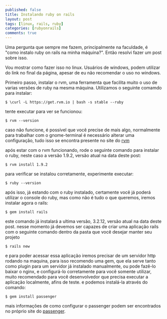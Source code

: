 ```yaml
---
published: false
title: Instalando ruby on rails
layout: post
tags: [linux, rails, ruby]
categories: [rubyonrails]
comments: true
---
```

Uma pergunta que sempre me fazem, principalmente na faculdade, é "como instalo ruby on rails na minha máquina?". Então resolvi fazer um post sobre isso.

Vou mostrar como fazer isso no linux. Usuários de windows, podem utilizar do link no final da página, apesar de eu não recomendar o uso no windows.

Primeiro passo, instalar o rvm, uma ferramenta que facilita muito o uso de varias versões de ruby na mesma máquina.
Utilizamos o seguinte comamdo para instalar:

    $ \curl -L https://get.rvm.io | bash -s stable --ruby

tente executar para ver se funcionou:

    $ rvm --version

caso não funcione, é possível que você precise de mais algo, normalmente para trabalhar com o gnome-terminal é necessário alterar uma configuração, tudo isso se encontra presente no site do <a href="https://rvm.io//" target="_blank">rvm</a>

após estar com o rvm funcionando, rode o seguinte comando para instalar o ruby, neste caso a versão 1.9.2, versão atual na data deste post:

    $ rvm install 1.9.2

para verificar se instalou corretamente, experimente executar:

    $ ruby --version

após isso, já estando com o ruby instalado, certamente você já poderá utilizar o console do ruby, mas como não é tudo o que queremos, iremos instalar agora o rails:

    $ gem install rails

este comando já instalará a ultima versão, 3.2.12, versão atual na data deste post.
nesse momento já devemos ser capazes de criar uma aplicação rails com o seguinte comando dentro da pasta que você desejar manter seu projeto

    $ rails new

e para poder acessar essa aplicação iremos precisar de um servidor http rodando na maquina, para isso recomendo uma gem, que ela serve tanto como plugin para um servidor já instalado manualmente, ou pode fazê-lo baixar o nginx, e configurá-lo corretamente para você somente utilizar, muito recomendado para você desenvolvedor que precisa executar a aplicação localmente, afins de teste.
e podemos instalá-la através do comando:

    $ gem install passenger

mais informações de como configurar o passenger podem ser encontrados no próprio site do <a href="https://www.phusionpassenger.com/" target="_blank">passenger</a>.
